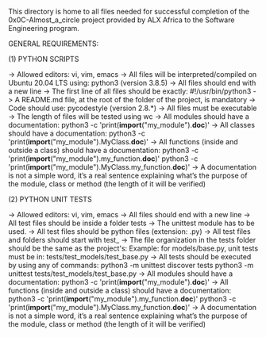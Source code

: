 This directory is home to all files needed for successful completion of the 0x0C-Almost_a_circle project provided by ALX Africa to the Software Engineering program.

GENERAL REQUIREMENTS:

(1) PYTHON SCRIPTS

->	Allowed editors:
	    vi, vim, emacs
->	All files will be interpreted/compiled on Ubuntu 20.04 LTS using:
	    python3 (version 3.8.5)
->	All files should end with a new line
->	The first line of all files should be exactly:
	    #!/usr/bin/python3
->	A README.md file, at the root of the folder of the project, is mandatory
->	Code should use:
	     pycodestyle (version 2.8.*)
->	All files must be executable
->	The length of files will be tested using wc
->	All  modules should have a documentation:
	     python3 -c 'print(__import__("my_module").__doc__)'
->	All  classes should have a documentation:
	     python3 -c 'print(__import__("my_module").MyClass.__doc__)'
->	All  functions (inside and outside a class) should have a documentation:
	     python3 -c 'print(__import__("my_module").my_function.__doc__)'
	     python3 -c 'print(__import__("my_module").MyClass.my_function.__doc__)'
->	A documentation is not a simple word, it’s a real sentence explaining what’s the purpose of the module, class or method (the length of it will be verified)

(2) PYTHON UNIT TESTS

->	Allowed editors:
	    vi, vim, emacs
->	All files should end with a new line
->	All test files should be inside a folder tests
->	The unittest module has to be used.
->	All test files should be python files (extension: .py)
->	All test files and folders should start with test_
->	The file organization in the tests folder should be the same as the project's:
	    Example: for models/base.py, unit tests must be in:
	    	tests/test_models/test_base.py
->	All tests should be executed by using any of commands:
	    python3 -m unittest discover tests
	    python3 -m unittest tests/test_models/test_base.py
->	All  modules should have a documentation:
	     python3 -c 'print(__import__("my_module").__doc__)'
->	All  functions (inside and outside a class) should have a documentation:
	     python3 -c 'print(__import__("my_module").my_function.__doc__)'
	     python3 -c 'print(__import__("my_module").MyClass.my_function.__doc__)'
->	A documentation is not a simple word, it’s a real sentence explaining what’s the purpose of the module, class or method (the length of it will be verified)
